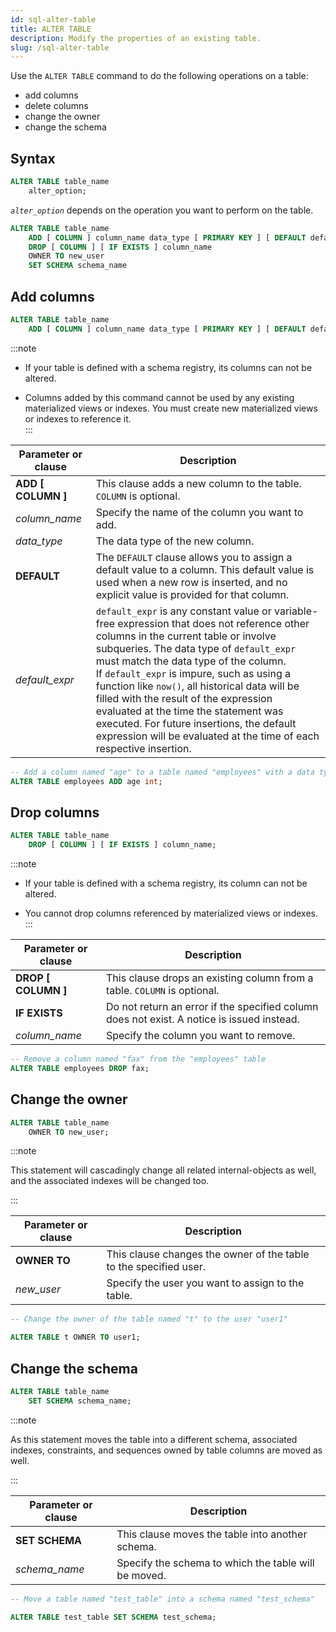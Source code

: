 ```yaml
---
id: sql-alter-table
title: ALTER TABLE
description: Modify the properties of an existing table.
slug: /sql-alter-table
---
```

<head>
  <link rel="canonical" href="https://docs.risingwave.com/docs/current/sql-alter-table/" />
</head>

Use the `ALTER TABLE` command to do the following operations on a table:

+ add columns
+ delete columns
+ change the owner
+ change the schema

## Syntax

```sql
ALTER TABLE table_name 
    alter_option;
```

*`alter_option`* depends on the operation you want to perform on the table.

```sql
ALTER TABLE table_name 
    ADD [ COLUMN ] column_name data_type [ PRIMARY KEY ] [ DEFAULT default_expr ]
    DROP [ COLUMN ] [ IF EXISTS ] column_name
    OWNER TO new_user
    SET SCHEMA schema_name
```

## Add columns

```sql title=Syntax
ALTER TABLE table_name 
    ADD [ COLUMN ] column_name data_type [ PRIMARY KEY ] [ DEFAULT default_expr ];
```

:::note

+ If your table is defined with a schema registry, its columns can not be altered.  

+ Columns added by this command cannot be used by any existing materialized views or indexes. You must create new materialized views or indexes to reference it.  
:::

| Parameter or clause | Description                                     |
| ------------------- | ----------------------------------------------- |
| **ADD [ COLUMN ]**  | This clause adds a new column to the table. `COLUMN` is optional.                           |
| *column_name*       | Specify the name of the column you want to add. |
| *data_type*         | The data type of the new column.                |
|**DEFAULT**|The `DEFAULT` clause allows you to assign a default value to a column. This default value is used when a new row is inserted, and no explicit value is provided for that column. |
| *default_expr* | `default_expr` is any constant value or variable-free expression that does not reference other columns in the current table or involve subqueries. The data type of `default_expr` must match the data type of the column.<br/>If `default_expr` is impure, such as using a function like `now()`, all historical data will be filled with the result of the expression evaluated at the time the statement was executed. For future insertions, the default expression will be evaluated at the time of each respective insertion.|

```sql title=Example
-- Add a column named "age" to a table named "employees" with a data type of integer
ALTER TABLE employees ADD age int;
```

## Drop columns

```sql title=Syntax
ALTER TABLE table_name 
    DROP [ COLUMN ] [ IF EXISTS ] column_name;
```

:::note

+ If your table is defined with a schema registry, its column can not be altered. 

+ You cannot drop columns referenced by materialized views or indexes.
:::

| Parameter or clause | Description                                                                                |
| ------------------- | ------------------------------------------------------------------------------------------ |
| **DROP [ COLUMN ]** | This clause drops an existing column from a table. `COLUMN` is optional.                                                                      |
| **IF EXISTS**       | Do not return an error if the specified column does not exist. A notice is issued instead. |
| *column_name*       | Specify the column you want to remove.                                                     |

```sql title=Example
-- Remove a column named "fax" from the "employees" table
ALTER TABLE employees DROP fax;
```

## Change the owner

```sql title=Syntax
ALTER TABLE table_name 
    OWNER TO new_user;
```

:::note

This statement will cascadingly change all related internal-objects as well, and the associated indexes will be changed too.

:::

| Parameter or clause | Description |
| ------------------- | ----------------------------------------------- |
|**OWNER TO**| This clause changes the owner of the table to the specified user.|
| *new_user* | Specify the user you want to assign to the table. |

```sql title=Example
-- Change the owner of the table named "t" to the user "user1"

ALTER TABLE t OWNER TO user1;
```

## Change the schema

```sql title=Syntax
ALTER TABLE table_name 
    SET SCHEMA schema_name;
```

:::note

As this statement moves the table into a different schema, associated indexes, constraints, and sequences owned by table columns are moved as well.

:::

| Parameter or clause | Description |
| ------------------- | ----------------------------------------------- |
|**SET SCHEMA**| This clause moves the table into another schema.|
| *schema_name* | Specify the schema to which the table will be moved. |

```sql title=Example
-- Move a table named "test_table" into a schema named "test_schema"

ALTER TABLE test_table SET SCHEMA test_schema;
```
